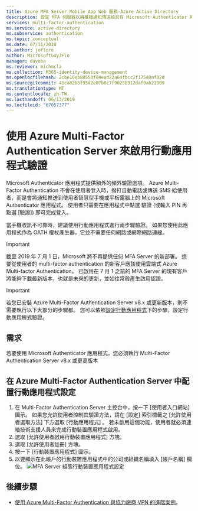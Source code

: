 ```yaml
---
title: Azure MFA Server Mobile App Web 服務-Azure Active Directory
description: 設定 MFA 伺服器以將推播通知傳送給具有 Microsoft Authenticator App 的使用者。
services: multi-factor-authentication
ms.service: active-directory
ms.subservice: authentication
ms.topic: conceptual
ms.date: 07/11/2018
ms.author: joflore
author: MicrosoftGuyJFlo
manager: daveba
ms.reviewer: michmcla
ms.collection: M365-identity-device-management
ms.openlocfilehash: 2cbe10eb88550f04ead22a64fbcc2f17548af02d
ms.sourcegitcommit: 41ca82b5f95d2e07b0c7f9025b912daf0ab21909
ms.translationtype: MT
ms.contentlocale: zh-TW
ms.lasthandoff: 06/13/2019
ms.locfileid: "67057377"
---
```

# <a name="enable-mobile-app-authentication-with-azure-multi-factor-authentication-server"></a>使用 Azure Multi-Factor Authentication Server 來啟用行動應用程式驗證

Microsoft Authenticator 應用程式提供額外的頻外驗證選項。 Azure Multi-Factor Authentication 不會在使用者登入時，撥打自動電話或傳送 SMS 給使用者，而是會將通知推送到使用者智慧型手機或平板電腦上的 Microsoft Authenticator 應用程式。 使用者只需要在應用程式中點選 驗證  \(或輸入 PIN 再點選 [驗證]) 即可完成登入。

當手機收訊不可靠時，建議使用行動應用程式進行兩步驟驗證。 如果您使用此應用程式作為 OATH 權杖產生器，它並不需要任何網路或網際網路連線。

> [!IMPORTANT]
> 截至 2019 年 7 月 1 日，Microsoft 將不再提供任何 MFA Server 的新部署。 想要從使用者的 multi-factor authentication 的新客戶應該使用雲端式 Azure Multi-factor Authentication。 已啟用在 7 月 1 之前的 MFA Server 的現有客戶將能夠下載最新版本，也就是未來的更新，並如往常般產生啟用認證。

> [!IMPORTANT]
> 若您已安裝 Azure Multi-Factor Authentication Server v8.x 或更新版本，則不需要執行以下大部分的步驟都。 您可以依照[設定行動應用程式](#configure-the-mobile-app-settings-in-the-azure-multi-factor-authentication-server)下的步驟，設定行動應用程式驗證。

## <a name="requirements"></a>需求

若要使用 Microsoft Authenticator 應用程式，您必須執行 Multi-Factor Authentication Server v8.x 或更高版本

## <a name="configure-the-mobile-app-settings-in-the-azure-multi-factor-authentication-server"></a>在 Azure Multi-Factor Authentication Server 中配置行動應用程式設定

1. 在 Multi-Factor Authentication Server 主控台中，按一下 [使用者入口網站] 圖示。 如果您允許使用者控制其驗證方法，請在 [設定] 索引標籤之 [允許使用者選取方法]  下方選取 [行動應用程式]  。 若未啟用這個功能，使用者就必須連絡技術支援人員來完成行動裝置應用程式啟用。
2. 選取 [允許使用者啟用行動裝置應用程式]  方塊。
3. 選取 [允許使用者註冊]  方塊。
4. 按一下 [行動裝置應用程式]  圖示。
5. 以要顯示在此帳戶的行動裝置應用程式中的公司或組織名稱填入 [帳戶名稱]  欄位。
   ![MFA Server 組態行動裝置應用程式設定](./media/howto-mfaserver-deploy-mobileapp/mobile.png)

## <a name="next-steps"></a>後續步驟

- [使用 Azure Multi-Factor Authentication 與協力廠商 VPN 的進階案例](howto-mfaserver-nps-vpn.md)。
